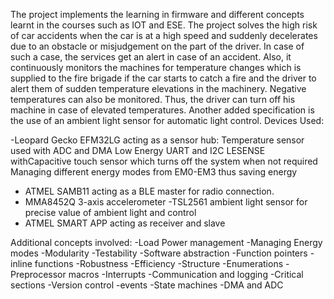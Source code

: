 The project implements the learning in firmware and different concepts learnt in the courses such as IOT and ESE. The project solves the high risk of car accidents when the car is at a high speed and suddenly decelerates due to an obstacle or misjudgement on the part of the driver. In case of such a case, the services get an alert in case of an accident. Also, it continuously monitors the machines for temperature changes which is supplied to the fire brigade if the car starts to catch a fire and the driver to alert them of sudden temperature elevations in the machinery. Negative temperatures can also be monitored. Thus, the driver can turn off his machine in case of elevated temperatures. Another added specification is the use of an ambient light sensor for automatic light control.
Devices Used:

-Leopard Gecko EFM32LG acting as a sensor hub:
  Temperature sensor used with ADC and DMA
  Low Energy UART and I2C
  LESENSE withCapacitive touch sensor which turns off the system when not required
   Managing different energy modes from EM0-EM3 thus saving energy
- ATMEL SAMB11 acting as a BLE master for radio connection.
- MMA8452Q 3-axis accelerometer
-TSL2561 ambient light sensor for precise value of ambient light and control
- ATMEL SMART APP acting as receiver and slave

Additional concepts involved:
-Load Power management
-Managing Energy modes
-Modularity
-Testability
-Software abstraction
-Function pointers
-inline functions
-Robustness
-Efficiency
-Structure
-Enumerations
-Preprocessor macros
-Interrupts
-Communication and logging
-Critical sections
-Version control
-events
-State machines
-DMA and ADC
